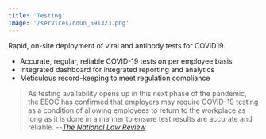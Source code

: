 ```yaml
---
title: 'Testing'
image: '/services/noun_591323.png'
---
```


Rapid, on-site deployment of viral and antibody tests for COVID19.

- Accurate, regular, reliable COVID-19 tests on per employee basis
- Integrated dashboard for integrated reporting and analytics
- Meticulous record-keeping to meet regulation compliance

> As testing availability opens up in this next phase of the pandemic, the EEOC has confirmed
that employers may require COVID-19 testing as a condition of allowing employees to return to
the workplace as long as it is done in a manner to ensure test results are accurate and
reliable. --[*The National Law Review*][1]

[1]: https://web.archive.org/web/20200502161155/https://www.natlawreview.com/article/updated-eeoc-guidance-allows-employee-covid-19-testing
